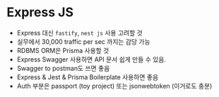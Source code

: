 # Express JS
* Express 대신 `fastify`, `nest js` 사용 고려할 것
* 실무에서 30,000 traffic per sec 까지는 감당 가능
* RDBMS ORM은 Prisma 사용할 것
* Express Swagger 사용하면 API 문서 쉽게 만들 수 있음.
* Swagger to postman도 쓰면 좋음
* Express & Jest & Prisma Boilerplate 사용하면 좋음
* Auth 부분은 passport (toy project) 또는 jsonwebtoken (이거로도 충분)